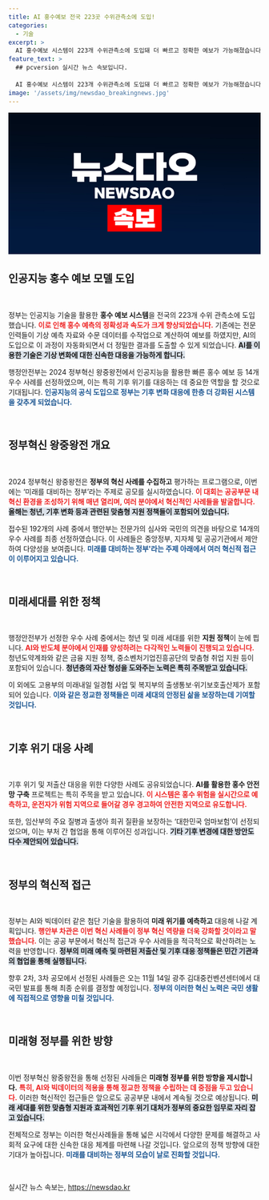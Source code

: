 ```yaml
---
title: AI 홍수예보 전국 223곳 수위관측소에 도입!
categories:
  - 기술
excerpt: >
  AI 홍수예보 시스템이 223개 수위관측소에 도입돼 더 빠르고 정확한 예보가 가능해졌습니다. 이번 정부혁신 왕중왕전에서 AI를 활용한 우수 사례가 선정되며, 미래 위기를 대비하는 혁신 정책들이 주목받고 있습니다.
feature_text: >
  ## pcversion 실시간 뉴스 속보입니다.

  AI 홍수예보 시스템이 223개 수위관측소에 도입돼 더 빠르고 정확한 예보가 가능해졌습니다. 이번 정부혁신 왕중왕전에서 AI를 활용한 우수 사례가 선정되며, 미래 위기를 대비하는 혁신 정책들이 주목받고 있습니다.
image: '/assets/img/newsdao_breakingnews.jpg'
---
```


<p><img src="/assets/img/newsdao_breakingnews.jpg" alt="pcversion 속보" /></p>

<h2 data-ke-size="size26">인공지능 홍수 예보 모델 도입</h2>

<p data-ke-size="size16">&nbsp;</p>

<p>정부는 인공지능 기술을 활용한 <b>홍수 예보 시스템</b>을 전국의 223개 수위 관측소에 도입했습니다. <b><span style="color: #ee2323;">이로 인해 홍수 예측의 정확성과 속도가 크게 향상되었습니다.</span></b> 기존에는 전문 인력들이 기상 예측 자료와 수문 데이터를 수작업으로 계산하여 예보를 하였지만, AI의 도입으로 이 과정이 자동화되면서 더 정밀한 결과를 도출할 수 있게 되었습니다. <b><span style="background-color: #21538527;">AI를 이용한 기술은 기상 변화에 대한 신속한 대응을 가능하게 합니다.</span></b> </p>

<p>행정안전부는 2024 정부혁신 왕중왕전에서 인공지능을 활용한 빠른 홍수 예보 등 14개 우수 사례를 선정하였으며, 이는 특히 기후 위기를 대응하는 데 중요한 역할을 할 것으로 기대됩니다. <b><span style="color: #1a5490;">인공지능의 공식 도입으로 정부는 기후 변화 대응에 한층 더 강화된 시스템을 갖추게 되었습니다.</span></b></p>

<p data-ke-size="size16">&nbsp;</p>

<h2 data-ke-size="size26">정부혁신 왕중왕전 개요</h2>

<p data-ke-size="size16">&nbsp;</p>

<p>2024 정부혁신 왕중왕전은 <b>정부의 혁신 사례를 수집하고</b> 평가하는 프로그램으로, 이번에는 ‘미래를 대비하는 정부’라는 주제로 공모를 실시하였습니다. <b><span style="color: #ee2323;">이 대회는 공공부문 내 혁신 환경을 조성하기 위해 매년 열리며, 여러 분야에서 혁신적인 사례들을 발굴합니다.</span></b> <b><span style="background-color: #21538527;">올해는 청년, 기후 변화 등과 관련된 맞춤형 지원 정책들이 포함되어 있습니다.</span></b></p>

<p>접수된 192개의 사례 중에서 행안부는 전문가의 심사와 국민의 의견을 바탕으로 14개의 우수 사례를 최종 선정하였습니다. 이 사례들은 중앙정부, 지자체 및 공공기관에서 제안하여 다양성을 보여줍니다. <b><span style="color: #1a5490;">미래를 대비하는 정부'라는 주제 아래에서 여러 혁신적 접근이 이루어지고 있습니다.</span></b></p>

<p data-ke-size="size16">&nbsp;</p>

<h2 data-ke-size="size26">미래세대를 위한 정책</h2>

<p data-ke-size="size16">&nbsp;</p>

<p>행정안전부가 선정한 우수 사례 중에서는 청년 및 미래 세대를 위한 <b>지원 정책</b>이 눈에 띕니다. <b><span style="color: #ee2323;">AI와 반도체 분야에서 인재를 양성하려는 다각적인 노력들이 진행되고 있습니다.</span></b> 청년도약계좌와 같은 금융 지원 정책, 중소벤처기업진흥공단의 맞춤형 취업 지원 등이 포함되어 있습니다. <b><span style="background-color: #21538527;">청년층의 자산 형성을 도와주는 노력은 특히 주목받고 있습니다.</span></b></p>

<p>이 외에도 고용부의 미래내일 일경험 사업 및 복지부의 출생통보·위기보호출산제가 포함되어 있습니다. <b><span style="color: #1a5490;">이와 같은 정교한 정책들은 미래 세대의 안정된 삶을 보장하는데 기여할 것입니다.</span></b></p>

<p data-ke-size="size16">&nbsp;</p>

<h2 data-ke-size="size26">기후 위기 대응 사례</h2>

<p data-ke-size="size16">&nbsp;</p>

<p>기후 위기 및 저출산 대응을 위한 다양한 사례도 공유되었습니다. <b>AI를 활용한 홍수 안전망 구축</b> 프로젝트는 특히 주목을 받고 있습니다. <b><span style="color: #ee2323;">이 시스템은 홍수 위험을 실시간으로 예측하고, 운전자가 위험 지역으로 들어갈 경우 경고하여 안전한 지역으로 유도합니다.</span></b></p>

<p>또한, 임산부의 주요 질병과 출생아 희귀 질환을 보장하는 ‘대한민국 엄마보험’이 선정되었으며, 이는 부처 간 협업을 통해 이루어진 성과입니다. <b><span style="background-color: #21538527;">기타 기후 변경에 대한 방안도 다수 제안되어 있습니다.</span></b></p>

<p data-ke-size="size16">&nbsp;</p>

<h2 data-ke-size="size26">정부의 혁신적 접근</h2>

<p data-ke-size="size16">&nbsp;</p>

<p>정부는 AI와 빅데이터 같은 첨단 기술을 활용하여 <b>미래 위기를 예측하고</b> 대응해 나갈 계획입니다. <b><span style="color: #ee2323;">행안부 차관은 이번 혁신 사례들이 정부 혁신 역량을 더욱 강화할 것이라고 말했습니다.</span></b> 이는 공공 부문에서 혁신적 접근과 우수 사례들을 적극적으로 확산하려는 노력을 반영합니다. <b><span style="background-color: #21538527;">정부의 미래 예측 및 마련된 저출산 및 기후 대응 정책들은 민간 기관과의 협업을 통해 실행됩니다.</span></b></p>

<p>향후 2차, 3차 공모에서 선정된 사례들은 오는 11월 14일 광주 김대중컨벤션센터에서 대국민 발표를 통해 최종 순위를 결정할 예정입니다. <b><span style="color: #1a5490;">정부의 이러한 혁신 노력은 국민 생활에 직접적으로 영향을 미칠 것입니다.</span></b></p>

<p data-ke-size="size16">&nbsp;</p>

<h2 data-ke-size="size26">미래형 정부를 위한 방향</h2>

<p data-ke-size="size16">&nbsp;</p>

<p>이번 정부혁신 왕중왕전을 통해 선정된 사례들은 <b>미래형 정부를 위한 방향을 제시합니다.</b> <b><span style="color: #ee2323;">특히, AI와 빅데이터의 적용을 통해 정교한 정책을 수립하는 데 중점을 두고 있습니다.</span></b> 이러한 혁신적인 접근들은 앞으로도 공공부문 내에서 계속될 것으로 예상됩니다. <b><span style="background-color: #21538527;">미래 세대를 위한 맞춤형 지원과 효과적인 기후 위기 대처가 정부의 중요한 임무로 자리 잡고 있습니다.</span></b></p>

<p>전체적으로 정부는 이러한 혁신사례들을 통해 넓은 시각에서 다양한 문제를 해결하고 사회적 요구에 대한 신속한 대응 체계를 마련해 나갈 것입니다. 앞으로의 정책 방향에 대한 기대가 높아집니다. <b><span style="color: #1a5490;">미래를 대비하는 정부의 모습이 날로 진화할 것입니다.</span></b></p>

<p data-ke-size="size16">&nbsp;</p>
실시간 뉴스 속보는, <a href="https://newsdao.kr" rel="dofollow">https://newsdao.kr</a>


